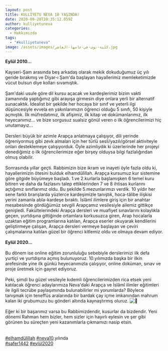 ```yaml
---
layout: post
title: KULLİYETU NEVA 10 YAŞINDA!
date: 2020-09-28T20:35:12.059Z
author: kulliyetuneva
categories:
  - Hakkımızda
tags:
  - "#kulliyetuneva"
image: /assets/images/كلية-نوى-في-عامها-العاشر.jpg
---
```

<!--StartFragment-->

**Eylül 2010...**\
\
Kayseri-Şam arasında beş arkadaş olarak mekik dokuduğumuz üç yılı geride bırakmış ve Diyar-ı Şam'da başlayan hayallerimiz memleketimizde vücut bulsun diye kolları sıvamıştık.\
\
Şam'daki usule göre dil kursu açacak ve kardeşlerimiz bizim vakti zamanında yaptığımız gibi arayışa girmesin diye onlara yerli bir alternatif sunacaktık. İdealist bir şekilde her hocaya bir sınıf ve yeterli ilgi düşüncesiyle evvela en yakınlarımızın öğrenci olduğu 5 sınıfı, 50 kişiyle açmıştık. İlk müfredatımız, ilk afişimiz, ilk kitap ve dokümanlarımız, ilk heyecanımız... ve bize sorgusuz sualsiz gönül veren o ilk öğrencilerimizi hiç unutamayız...\
\
Dersleri büyük bir azimle Arapça anlatmaya çalışıyor, dili yerinde öğreniyormuş gibi zevk almaları için her türlü sesli/yazılı/görsel aktiviteyle onları desteklemeye çalışıyorduk. Öyle azimliydik ki üzerlerinde her projeyi denediğimiz o ilk öğrencilerimize eğer birşey olduysa bilgi fazlalığından olmuş olabilir.\
\
Sonrasında yıllar geçti. Rabbimizin bize ikram ve inayeti öyle fazla oldu ki, hayallerimizin ötesini bulduk elhamdülillah. Arapça kursumuz kur sistemine göre gitgide büyümeye başladı. 1.ve 2.kurlarla başlamışken 6 temel kuru bitiren ve daha da fazlasını talep ettiklerinden 7 ve 8 ihtisas kurlarını açtığımız sınıflarımız oldu. Bu şekilde 5.mezunlarımızı verdik. 10 yıldır her sene farklı branşlarda yüzlerce kardeşimizle tanıştık, hoca-tâlibe ilişkisi yerini zamanla abla-kardeşe bıraktı. İslâmî ilimlere giriş için bir anahtar mesabesinde gördüğümüz sevgili Arapçamız vesilesiyle ailemiz gittikçe genişledi. Fakültelerindeki Arapça dersleri ve muafiyet sınavlarını kolaylıkla geçen, yurtdışına gittiğinde ortamlara korkusuzca giren, Arap hocalarla uzaktan eğitim programlarına katılan, Arapça eserler okuyarak kendilerini geliştirmeye çalışan, Arapça dersleri vermeye başlayan ve çeviri çalışmalarına katılan güzel bir öğrenci kitlemiz oldu ve olmaya devam ediyor.\
\
**Eylül 2020...**\
\
Bu dönem ise online eğitim zorunluluğu sebebiyle derslerimizi ilk defa yurtiçi ve yurtdışına açmış bulunuyoruz. 10.yılımızda başka bir ilkin arefesinde yine ilk günkü heyecanımızla çalışıyor, online doküman, sınav ve proje üretmek için gayret ediyoruz.\
\
Peki, şimdi bu güzel vesileyle kıdemli öğrencilerimizden rica etsek yeni katılacak öğrenci adaylarımıza Neva'daki Arapça ve İslâmî ilimler eğitimleri ile ilgili tecrübe paylaşımında bulunabilirler mi yorumlarda? Böylece tanışmak için teneffüs aralarında bir bardak çay içme imkanından mahrum kalan iki grubumuzu bu gönderi altında kaynaştırmış oluruz. ![🌱](https://static.xx.fbcdn.net/images/emoji.php/v9/t69/1/16/1f331.png)\
\
Eğer ki bir başarımız varsa bu Rabbimizdendir, kusurlar da bizdendir. Yeni dönemi Rahman hem bizler, hem sizler için hayırlı eylesin ve şer gibi görünen bu süreçten yeni kazanımlarla çıkmamızı nasip etsin.\
\
\
[\#elhamdülillah](https://www.facebook.com/hashtag/elhamd%C3%BClillah?__eep__=6&__tn__=*NK*F) [\#neva10](https://www.facebook.com/hashtag/neva10?__eep__=6&__tn__=*NK*F).yılında\
[\#safer1442](https://www.facebook.com/hashtag/safer1442?__eep__=6&__tn__=*NK*F) [\#eylül2020](https://www.facebook.com/hashtag/eyl%C3%BCl2020?__eep__=6&__tn__=*NK*F) 

<!--EndFragment-->